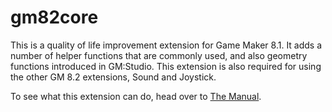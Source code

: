 # gm82core
This is a quality of life improvement extension for Game Maker 8.1. It adds a
number of helper functions that are commonly used, and also geometry functions
introduced in GM:Studio. This extension is also required for using the other
GM 8.2 extensions, Sound and Joystick.

To see what this extension can do, head over to [The Manual](readme.txt).
